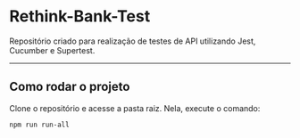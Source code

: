 # Rethink-Bank-Test

Repositório criado para realização de testes de API utilizando Jest, Cucumber e Supertest.

---

## Como rodar o projeto

Clone o repositório e acesse a pasta raiz. Nela, execute o comando:

```bash
npm run run-all
